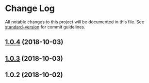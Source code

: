 # Change Log

All notable changes to this project will be documented in this file. See [standard-version](https://github.com/conventional-changelog/standard-version) for commit guidelines.

<a name="1.0.4"></a>
## [1.0.4](https://github.com/ValueAddTeam/ts-model/compare/v1.0.3...v1.0.4) (2018-10-03)



<a name="1.0.3"></a>
## [1.0.3](https://github.com/ValueAddTeam/ts-model/compare/v1.0.2...v1.0.3) (2018-10-03)



<a name="1.0.2"></a>
## 1.0.2 (2018-10-02)

